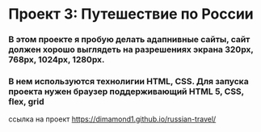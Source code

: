 # Проект 3: Путешествие по России

### В этом проекте я пробую делать адапнивные сайты, сайт должен хорошо выглядеть на  разрешениях экрана 320px, 768px, 1024px, 1280px.


### В нем используются технолигии HTML, CSS. Для запуска проекта нужен браузер поддерживающий HTML 5, CSS, flex, grid


ссылка на проект https://dimamond1.github.io/russian-travel/

